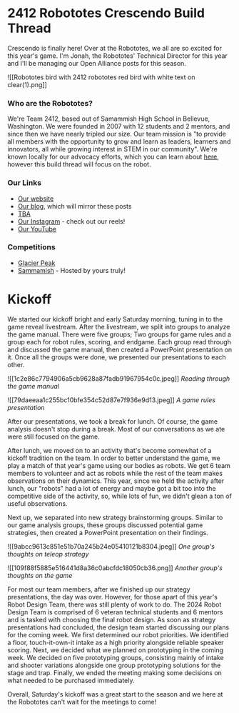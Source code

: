 # 2412 Robototes Crescendo Build Thread
Crescendo is finally here! Over at the Robototes, we all are so excited for this year's game.
I'm Jonah, the Robototes' Technical Director for this year and I'll be managing our Open Alliance posts for this season. 

![[Robototes bird with 2412 robototes red bird with white text on clear(1).png]]
### Who are the Robototes?
We're Team 2412, based out of Samammish High School in Bellevue, Washington. We were founded in 2007 with 12 students and 2 mentors, and since then we have nearly tripled our size. Our team mission is "to provide all members with the opportunity to grow and learn as leaders, learners and innovators, all while growing interest in STEM in our community". We're known locally for our advocacy efforts, which you can learn about [here](https://www.robototes.com/resources/advocacy), however this build thread will focus on the robot. 

### Our Links
* [Our website](https://www.robototes.com/)
* [Our blog](https://www.robototes.com/archive/blog), which will mirror these posts
* [TBA](https://www.thebluealliance.com/team/2412)
* [Our Instagram](https://www.instagram.com/robototes/) - check out our reels!
* [Our YouTube](https://www.youtube.com/c/Robototes)

### Competitions
* [Glacier Peak](https://www.thebluealliance.com/event/2024wasno)
* [Sammamish](https://www.thebluealliance.com/event/2024wasam) - Hosted by yours truly!

# Kickoff

We started our kickoff bright and early Saturday morning, tuning in to the game reveal livestream. After the livestream, we split into groups to analyze the game manual. There were five groups; Two groups for game rules and a group each for robot rules, scoring, and endgame. Each group read through and discussed the game manual, then created a PowerPoint presentation on it. Once all the groups were done, we presented our presentations to each other.

![[1c2e86c7794906a5cb9628a87fadb91967954c0c.jpeg]]
*Reading through the game manual*

![[79daeeaa1c255bc10bfe354c52d87e7f936e9d13.jpeg]]
*A game rules presentation*

After our presentations, we took a break for lunch. Of course, the game analysis doesn't stop during a break. Most of our conversations as we ate were still focused on the game.

After lunch, we moved on to an activity that's become somewhat of a kickoff tradition on the team. In order to better understand the game, we play a match of that year's game using our bodies as robots. We get 6 team members to volunteer and act as robots while the rest of the team makes observations on their dynamics. This year, since we held the activity after lunch, our "robots" had a lot of energy and maybe got a bit too into the competitive side of the activity, so, while lots of fun, we didn't glean a ton of useful observations.

Next up, we separated into new strategy brainstorming groups. Similar to our game analysis groups, these groups discussed potential game strategies, then created a PowerPoint presentation on their findings. 

![[9abcc9613c851e51b70a245b24e05410121b8304.jpeg]]
*One group's thoughts on teleop strategy*

![[109f88f5885e516441d8a36c0abcfdc18050cb36.png]]
*Another group's thoughts on the game*

For most our team members, after we finished up our strategy presentations, the day was over. However, for those apart of this year's Robot Design Team, there was still plenty of work to do. The 2024 Robot Design Team is comprised of  6 veteran technical students and 6 mentors and is tasked with choosing the final robot design. As soon as strategy presentations had concluded, the design team started discussing our plans for the coming week. We first determined our robot priorities. We identified a floor, touch-it-own-it intake as a high priority alongside reliable speaker scoring. Next, we decided what we planned on prototyping in the coming week. We decided on five prototyping groups, consisting mainly of intake and shooter variations alongside one group prototyping solutions for the stage and trap. Finally, we ended the meeting making some decisions on what needed to be purchased immediately.

Overall, Saturday's kickoff was a great start to the season and we here at the Robototes can't wait for the meetings to come!